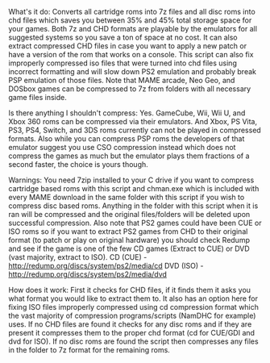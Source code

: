 What's it do:
Converts all cartridge roms into 7z files and all disc roms into chd files which saves you between 35% and 45% total storage space for your games. Both 7z and CHD formats are playable by the emulators for all suggested systems so you save a ton of space at no cost. It can also extract compressed CHD files in case you want to apply a new patch or have a version of the rom that works on a console. This script can also fix improperly compressed iso files that were turned into chd files using incorrect formatting and will slow down PS2 emulation and probably break PSP emulation of those files. Note that MAME arcade, Neo Geo, and DOSbox games can be compressed to 7z from folders with all necessary game files inside.

Is there anything I shouldn't compress:
Yes. GameCube, Wii, Wii U, and Xbox 360 roms can be compressed via their emulators. And Xbox, PS Vita, PS3, PS4, Switch, and 3DS roms currently can not be played in compressed formats. Also while you can compress PSP roms the developers of that emulator suggest you use CSO compression instead which does not compress the games as much but the emulator plays them fractions of a second faster, the choice is yours though.

Warnings:
You need 7zip installed to your C drive if you want to compress cartridge based roms with this script and chman.exe which is included with every MAME download in the same folder with this script if you wish to compress disc based roms. Anything in the folder with this script when it is ran will be compressed and the original files/folders will be deleted upon successful compression. Also note that PS2 games could have been CUE or ISO roms so if you want to extract PS2 games from CHD to their original format (to patch or play on original hardware) you should check Redump and see if the game is one of the few CD games (Extract to CUE) or DVD (vast majority, extract to ISO).
CD (CUE) - http://redump.org/discs/system/ps2/media/cd
DVD (ISO) - http://redump.org/discs/system/ps2/media/dvd

How does it work:
First it checks for CHD files, if it finds them it asks you what format you would like to extract them to. It also has an option here for fixing ISO files improperly compressed using cd compression format which the vast majority of compression programs/scripts (NamDHC for example) uses.
If no CHD files are found it checks for any disc roms and if they are present it compresses them to the proper chd format (cd for CUE/GDI and dvd for ISO).
If no disc roms are found the script then compresses any files in the folder to 7z format for the remaining roms.
